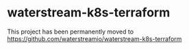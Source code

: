 # waterstream-k8s-terraform
This project has been permanently moved to https://github.com/waterstreamio/waterstream-k8s-terraform  
